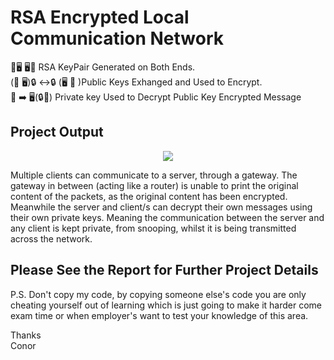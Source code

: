 # RSA Encrypted Local Communication Network

🔐🖥    🖥🔐 RSA KeyPair Generated on Both Ends.  
(🔑  🖥)🔒 ↔️🔒 (🖥 🔑 )Public Keys Exhanged and Used to Encrypt.  
🔑  ➡️ 🖥(🔒📧) Private key Used to Decrypt Public Key Encrypted Message
## Project Output
<p align="center">
  <img src="https://raw.githubusercontent.com/CSIGildea/RSA_Encrypted_Local_Communication_Network/master/rsaEncryption.png"/>
</p>
Multiple clients can communicate to a server, through a gateway.  
The gateway in between (acting like a router) is unable to print the original content of the packets, as the original content has been encrypted.  
Meanwhile the server and client/s can decrypt their own messages using their own private keys. Meaning the communication between the server and any client is kept private, from snooping, whilst it is being transmitted across the network.

## Please See the Report for Further Project Details
P.S. Don't copy my code, by copying someone else's code you are only cheating yourself out of learning which is just going to make it harder come exam time or when employer's want to test your knowledge of this area.

Thanks  
Conor
